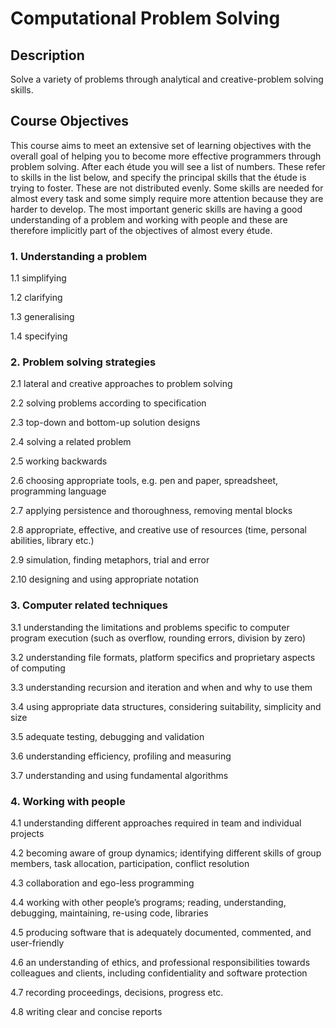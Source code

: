 # Computational Problem Solving

## Description

Solve a variety of problems through analytical and creative-problem solving skills.

## Course Objectives

This course aims to meet an extensive set of learning objectives with the overall goal of helping you to become more effective programmers through problem solving. After each étude you will see a list of numbers. These refer to skills in the list below, and specify the principal skills that the étude is trying to foster. These are not distributed evenly. Some skills are needed for almost every task and some simply require more attention because they are harder to develop. The most important generic skills are having a good understanding of a problem and working with people and these are therefore implicitly part of the objectives of almost every étude.

### 1. Understanding a problem

1.1 simplifying

1.2 clarifying

1.3 generalising

1.4 specifying

### 2. Problem solving strategies

2.1 lateral and creative approaches to problem solving

2.2 solving problems according to specification

2.3 top-down and bottom-up solution designs

2.4 solving a related problem

2.5 working backwards

2.6 choosing appropriate tools, e.g. pen and paper, spreadsheet, programming language

2.7 applying persistence and thoroughness, removing mental blocks

2.8 appropriate, effective, and creative use of resources (time, personal abilities, library etc.)

2.9 simulation, finding metaphors, trial and error

2.10 designing and using appropriate notation

### 3. Computer related techniques

3.1 understanding the limitations and problems specific to computer program execution (such as overflow, rounding errors, division by zero)

3.2 understanding file formats, platform specifics and proprietary aspects of computing

3.3 understanding recursion and iteration and when and why to use them

3.4 using appropriate data structures, considering suitability, simplicity and size

3.5 adequate testing, debugging and validation

3.6 understanding efficiency, profiling and measuring

3.7 understanding and using fundamental algorithms

### 4. Working with people

4.1 understanding different approaches required in team and individual projects

4.2 becoming aware of group dynamics; identifying different skills of group members, task allocation, participation, conflict resolution

4.3 collaboration and ego-less programming

4.4 working with other people’s programs; reading, understanding, debugging, maintaining, re-using code, libraries

4.5 producing software that is adequately documented, commented, and user-friendly

4.6 an understanding of ethics, and professional responsibilities towards colleagues and clients, including confidentiality and software protection

4.7 recording proceedings, decisions, progress etc.

4.8 writing clear and concise reports